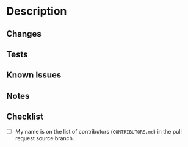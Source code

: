 # Description

## Changes

## Tests

## Known Issues

## Notes

## Checklist

- [ ] My name is on the list of contributors (`CONTRIBUTORS.md`) in the pull request source branch.
